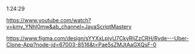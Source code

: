 1:24:29

https://www.youtube.com/watch?v=kmy_YNhl0mw&ab_channel=JavaScriptMastery

https://www.figma.com/design/sYYXxLpiyU7CkvRljZzCRH/Ryde---Uber-Clone-App?node-id=67003-8516&t=Pae5sZMJtAaGXQsF-0
